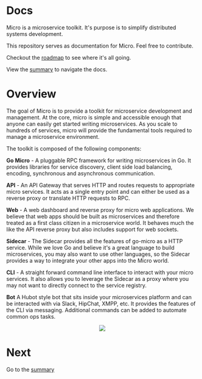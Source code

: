 # Docs

Micro is a microservice toolkit. It's purpose is to simplify distributed systems development. 

This repository serves as documentation for Micro. Feel free to contribute.

Checkout the [roadmap](roadmap.md) to see where it's all going.

View the [summary](SUMMARY.md) to navigate the docs.

# Overview

The goal of Micro is to provide a toolkit for microservice development and management. 
At the core, micro is simple and accessible enough that anyone can easily get started 
writing microservices. As you scale to hundreds of services, micro will provide the 
fundamental tools required to manage a microservice environment.

The toolkit is composed of the following components:

**Go Micro** - A pluggable RPC framework for writing microservices in Go. It provides libraries for 
service discovery, client side load balancing, encoding, synchronous and asynchronous communication.

**API** - An API Gateway that serves HTTP and routes requests to appropriate micro services. 
It acts as a single entry point and can either be used as a reverse proxy or translate HTTP requests to RPC.

**Web** - A web dashboard and reverse proxy for micro web applications. We believe that 
web apps should be built as microservices and therefore treated as a first class citizen in a microservice world. It behaves much the like the API 
reverse proxy but also includes support for web sockets.

**Sidecar** - The Sidecar provides all the features of go-micro as a HTTP service. While we love Go and 
believe it's a great language to build microservices, you may also want to use other languages, so the Sidecar provides a way to integrate 
your other apps into the Micro world.

**CLI** - A straight forward command line interface to interact with your micro services. 
It also allows you to leverage the Sidecar as a proxy where you may not want to directly connect to the service registry.

**Bot** A Hubot style bot that sits inside your microservices platform and can be interacted with via Slack, HipChat, XMPP, etc. 
It provides the features of the CLI via messaging. Additional commands can be added to automate common ops tasks.

<p align="center">
  <img src="images/overview.png" />
</p>

# Next

Go to the [summary](SUMMARY.md)
